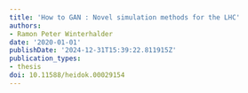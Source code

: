 ```yaml
---
title: 'How to GAN : Novel simulation methods for the LHC'
authors:
- Ramon Peter Winterhalder
date: '2020-01-01'
publishDate: '2024-12-31T15:39:22.811915Z'
publication_types:
- thesis
doi: 10.11588/heidok.00029154
---
```

